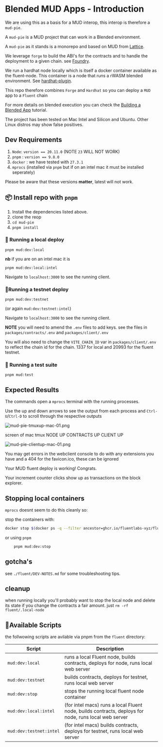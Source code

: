 # Blended MUD Apps - Introduction

We are using this as a basis for a MUD interop, this interop is therefore a `mud-pie`.

A `mud-pie` is a MUD project that can work in a Blended environment.

A `mud-pie` as it stands is a monorepo and  based on MUD from [Lattice](https://mud.dev/introduction).

We leverage `forge` to build the ABI's for the contracts and to handle the deployment to a given chain. see [Foundry](https://github.com/foundry-rs/forge-std).

We run a hardhat node locally which is itself a docker container available as the fluent-node. This container is a node that runs a rWASM blended environment. See [hardhat-plugin](https://github.com/fluentlabs-xyz/hardhat-plugin).

This repo therefore combines `Forge` and `Hardhat` so you can deploy a `MUD` app to a `Fluent` chain

For more details on blended execution you can check the [Building a Blended App](https://docs.fluentlabs.xyz/learn/developer-guides/building-a-blended-app) tutorial.

The project has been tested on Mac Intel and Silicon and Ubuntu. Other Linux distros may show false positives.

## Dev Requirements

1. `Node`: `version == 20.11.0` (NOTE `23` WILL NOT WORK)
2. `pnpm` : `version == 9.8.0`
3. `docker` : we have tested with `27.3.1`
4. `mprocs` (installed via `pnpm` but if on an intel mac it must be installed seperately)

Please be aware that these versions **matter**, latest will not work.

## 📦 Install repo with `pnpm`

1. Install the dependencies listed above.
2. clone the reop
3. `cd mud-pie`
4. `pnpm install`

### 🚀 Running a local deploy
```pnpm mud:dev:local``` 

**nb** if you are on an intel mac it is 

```pnpm mud:dev:local:intel```

Navigate to `localhost:3000` to see the running client.

### 🚀Running a testnet deploy
```pnpm mud:dev:testnet``` 

(or again `mud:dev:testnet:intel`)

Navigate to `localhost:3000` to see the running client.

**NOTE**
you will need to amend the `.env` files to add keys. see the files in `packages/contracts/.env` and `packages/client/.env`

You will also need to change the `VITE_CHAIN_ID` var in `packages/client/.env` to reflect the chain id for the chain. 1337 for local and 20993 for the fluent testnet.

### 🚀 Running a test suite
`pnpm mud:test`

## Expected Results
The commands open a `mprocs` terminal with the running processes.
 
Use the up and down arrows to see the output from each process and `Ctrl-U`/`Ctrl-D` to scroll through the respective outputs

![mud-pie-tmuxup-mac-01.png](https://github.com/ArchetypalTech/mud-pie/blob/main/mud-pie-tmuxup-mac-01.png)

screen of mac tmux NODE UP CONTRACTS UP CLIENT UP

![mud-pie-clientup-mac-01.png](https://github.com/ArchetypalTech/mud-pie/blob/main/mud-pie-clientup-mac-01.png)

You may get errors in the webclient console to do with any extensions you have and a 404 for the favicon.ico, these can be ignored

Your MUD fluent deploy is working! Congrats.

Your increment counter clicks show up as transactions on the block explorer.

## Stopping local containers

`mprocs` doesnt seem to do this cleanly so:

stop the containers with:
```sh
docker stop $(docker ps -q --filter ancestor=ghcr.io/fluentlabs-xyz/fluent:latest)
```
or using `pnpm`
```sh
    pnpm mud:dev:stop
```
## gotcha's

see `./fluent/DEV-NOTES.md` for some troubleshooting tips.

## cleanup
when running locally you'll probably want to stop the local node and delete its state if you change the contracts a fair amount. just `rm -rf fluent/.local-node`

## 🔧Available Scripts
the follwowing scripts are avilable via pnpm from the `fluent` directory:

Script | Description
-------|------------
`mud:dev:local` | runs a local Fluent node, builds contracts, deploys for node, runs local web server
`mud:dev:testnet` | builds contracts, deploys for testnet, runs local web server
`mud:dev:stop` | stops the running local fluent node container
`mud:dev:local:intel` | (for intel macs) runs a local Fluent node, builds contracts, deploys for node, runs local web server
`mud:dev:testnet:intel` | (for intel macs) builds contracts, deploys for testnet, runs local web server


